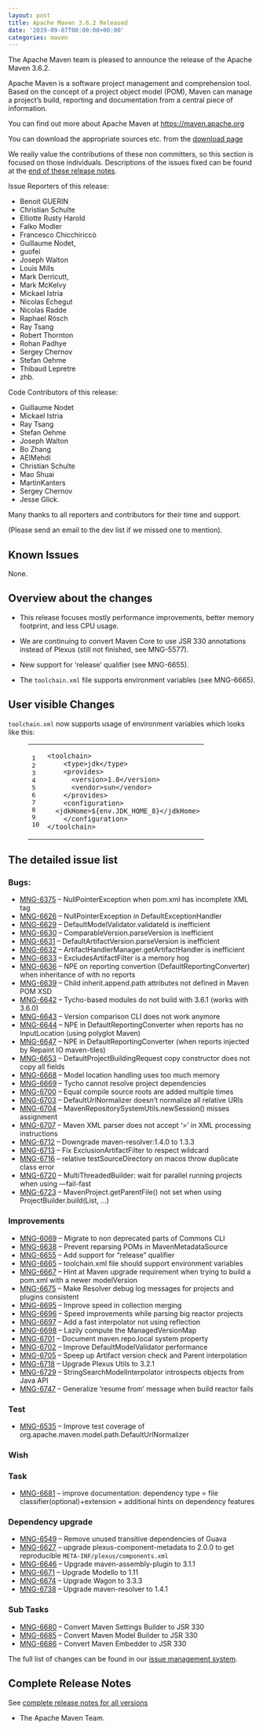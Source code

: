 ```yaml
---
layout: post
title: Apache Maven 3.6.2 Released
date: '2019-09-07T00:00:00+00:00'
categories: maven
---
```

<div class="entry-content"><p>The Apache Maven team is pleased to announce the release of the Apache
  Maven 3.6.2.</p>

  <p>Apache Maven is a software project management and comprehension tool. Based
    on the concept of a project object model (POM), Maven can manage a
    project&rsquo;s build, reporting and documentation from a central piece of
    information.</p>

  <p>You can find out more about Apache Maven at <a href="https://maven.apache.org">https://maven.apache.org</a></p>

  <p>You can download the appropriate sources etc. from
    the <a href="https://maven.apache.org/download.cgi">download page</a></p>

  <!-- more -->


  <p>We really value the contributions of these non committers, so this section is
    focused on those individuals. Descriptions of the issues fixed can be found at
    the <a href="#Details">end of these release notes</a>.</p>

  <p>Issue Reporters of this release:</p>

  <ul>
    <li>Benoit GUERIN</li>
    <li>Christian Schulte</li>
    <li>Elliotte Rusty Harold</li>
    <li>Falko Modler</li>
    <li>Francesco Chicchiriccò</li>
    <li>Guillaume Nodet,</li>
    <li>guofei</li>
    <li>Joseph Walton</li>
    <li>Louis Mills</li>
    <li>Mark Derricutt,</li>
    <li>Mark McKelvy</li>
    <li>Mickael Istria</li>
    <li>Nicolas Echegut</li>
    <li>Nicolas Radde</li>
    <li>Raphael Rösch</li>
    <li>Ray Tsang</li>
    <li>Robert Thornton</li>
    <li>Rohan Padhye</li>
    <li>Sergey Chernov</li>
    <li>Stefan Oehme</li>
    <li>Thibaud Lepretre</li>
    <li>zhb.</li>
  </ul>


  <p>Code Contributors of this release:</p>

  <ul>
    <li>Guillaume Nodet</li>
    <li>Mickael Istria</li>
    <li>Ray Tsang</li>
    <li>Stefan Oehme</li>
    <li>Joseph Walton</li>
    <li>Bo Zhang</li>
    <li>AElMehdi</li>
    <li>Christian Schulte</li>
    <li>Mao Shuai</li>
    <li>MartinKanters</li>
    <li>Sergey Chernov</li>
    <li>Jesse Glick.</li>
  </ul>


  <p>Many thanks to all reporters and contributors for their time and support.</p>

  <p>(Please send an email to the dev list if we missed one to mention).</p>

  <h2>Known Issues</h2>

  <p>None.</p>

  <h2>Overview about the changes</h2>

  <ul>
    <li><p>This release focuses mostly performance improvements, better memory footprint, and less CPU usage.</p></li>
    <li><p>We are continuing to convert Maven Core to use JSR 330 annotations instead of Plexus
      (still not finished, see MNG-5577).</p></li>
    <li><p>New support for ‘release’ qualifier (see MNG-6655).</p></li>
    <li><p>The <code>toolchain.xml</code> file supports environment variables (see MNG-6665).</p></li>
  </ul>


  <h2>User visible Changes</h2>

  <p><code>toolchain.xml</code> now supports usage of environment variables which looks like this:</p>

  <figure class='code'><figcaption><span></span></figcaption><div class="highlight"><table><tr><td class="gutter"><pre class="line-numbers"><span class='line-number'>1</span>
<span class='line-number'>2</span>
<span class='line-number'>3</span>
<span class='line-number'>4</span>
<span class='line-number'>5</span>
<span class='line-number'>6</span>
<span class='line-number'>7</span>
<span class='line-number'>8</span>
<span class='line-number'>9</span>
<span class='line-number'>10</span>
</pre></td><td class='code'><pre><code class='xml'><span class='line'><span class="nt">&lt;toolchain&gt;</span>
</span><span class='line'>    <span class="nt">&lt;type&gt;</span>jdk<span class="nt">&lt;/type&gt;</span>
</span><span class='line'>    <span class="nt">&lt;provides&gt;</span>
</span><span class='line'>      <span class="nt">&lt;version&gt;</span>1.8<span class="nt">&lt;/version&gt;</span>
</span><span class='line'>      <span class="nt">&lt;vendor&gt;</span>sun<span class="nt">&lt;/vendor&gt;</span>
</span><span class='line'>    <span class="nt">&lt;/provides&gt;</span>
</span><span class='line'>    <span class="nt">&lt;configuration&gt;</span>
</span><span class='line'>  <span class="nt">&lt;jdkHome&gt;</span>${env.JDK_HOME_8}<span class="nt">&lt;/jdkHome&gt;</span>
</span><span class='line'>    <span class="nt">&lt;/configuration&gt;</span>
</span><span class='line'><span class="nt">&lt;/toolchain&gt;</span>
</span></code></pre></td></tr></table></div></figure>


  <h2>The detailed issue list<a href="#Details"></a></h2>

  <h3>Bugs:</h3>

  <ul>
    <li><a href="https://issues.apache.org/jira/browse/MNG-6375">MNG-6375</a> &ndash; NullPointerException when pom.xml has incomplete XML tag</li>
    <li><a href="https://issues.apache.org/jira/browse/MNG-6626">MNG-6626</a> &ndash; NullPointerException in DefaultExceptionHandler</li>
    <li><a href="https://issues.apache.org/jira/browse/MNG-6629">MNG-6629</a> &ndash; DefaultModelValidator.validateId is inefficient</li>
    <li><a href="https://issues.apache.org/jira/browse/MNG-6630">MNG-6630</a> &ndash; ComparableVersion.parseVersion is inefficient</li>
    <li><a href="https://issues.apache.org/jira/browse/MNG-6631">MNG-6631</a> &ndash; DefaultArtifactVersion.parseVersion is inefficient</li>
    <li><a href="https://issues.apache.org/jira/browse/MNG-6632">MNG-6632</a> &ndash; ArtifactHandlerManager.getArtifactHandler is inefficient</li>
    <li><a href="https://issues.apache.org/jira/browse/MNG-6633">MNG-6633</a> &ndash; ExcludesArtifactFilter is a memory hog</li>
    <li><a href="https://issues.apache.org/jira/browse/MNG-6636">MNG-6636</a> &ndash; NPE on reporting convertion (DefaultReportingConverter) when inheritance of with no reports</li>
    <li><a href="https://issues.apache.org/jira/browse/MNG-6639">MNG-6639</a> &ndash; Child inherit.append.path attributes not defined in Maven POM XSD</li>
    <li><a href="https://issues.apache.org/jira/browse/MNG-6642">MNG-6642</a> &ndash; Tycho-based modules do not build with 3.6.1 (works with 3.6.0)</li>
    <li><a href="https://issues.apache.org/jira/browse/MNG-6643">MNG-6643</a> &ndash; Version comparison CLI does not work anymore</li>
    <li><a href="https://issues.apache.org/jira/browse/MNG-6644">MNG-6644</a> &ndash; NPE in DefaultReportingConverter when reports has no InputLocation (using polyglot Maven)</li>
    <li><a href="https://issues.apache.org/jira/browse/MNG-6647">MNG-6647</a> &ndash; NPE in DefaultReportingConverter (when reports injected by Repaint IO maven-tiles)</li>
    <li><a href="https://issues.apache.org/jira/browse/MNG-6653">MNG-6653</a> &ndash; DefaultProjectBuildingRequest copy constructor does not copy all fields</li>
    <li><a href="https://issues.apache.org/jira/browse/MNG-6668">MNG-6668</a> &ndash; Model location handling uses too much memory</li>
    <li><a href="https://issues.apache.org/jira/browse/MNG-6669">MNG-6669</a> &ndash; Tycho cannot resolve project dependencies</li>
    <li><a href="https://issues.apache.org/jira/browse/MNG-6700">MNG-6700</a> &ndash; Equal compile source roots are added multiple times</li>
    <li><a href="https://issues.apache.org/jira/browse/MNG-6703">MNG-6703</a> &ndash; DefaultUrlNormalizer doesn&rsquo;t normalize all relative URIs</li>
    <li><a href="https://issues.apache.org/jira/browse/MNG-6704">MNG-6704</a> &ndash; MavenRepositorySystemUtils.newSession() misses assignment</li>
    <li><a href="https://issues.apache.org/jira/browse/MNG-6707">MNG-6707</a> &ndash; Maven XML parser does not accept &lsquo;>&rsquo; in XML processing instructions</li>
    <li><a href="https://issues.apache.org/jira/browse/MNG-6712">MNG-6712</a> &ndash; Downgrade maven-resolver:1.4.0 to 1.3.3</li>
    <li><a href="https://issues.apache.org/jira/browse/MNG-6713">MNG-6713</a> &ndash; Fix ExclusionArtifactFilter to respect wildcard</li>
    <li><a href="https://issues.apache.org/jira/browse/MNG-6716">MNG-6716</a> &ndash; relative testSourceDirectory on macos throw duplicate class error</li>
    <li><a href="https://issues.apache.org/jira/browse/MNG-6720">MNG-6720</a> &ndash; MultiThreadedBuilder: wait for parallel running projects when using &mdash;fail-fast</li>
    <li><a href="https://issues.apache.org/jira/browse/MNG-6723">MNG-6723</a> &ndash; MavenProject.getParentFile() not set when using ProjectBuilder.build(List<File>, &hellip;)</li>
  </ul>


  <h3>Improvements</h3>

  <ul>
    <li><a href="https://issues.apache.org/jira/browse/MNG-6069">MNG-6069</a> &ndash; Migrate to non deprecated parts of Commons CLI</li>
    <li><a href="https://issues.apache.org/jira/browse/MNG-6638">MNG-6638</a> &ndash; Prevent reparsing POMs in MavenMetadataSource</li>
    <li><a href="https://issues.apache.org/jira/browse/MNG-6655">MNG-6655</a> &ndash; Add support for &ldquo;release&rdquo; qualifier</li>
    <li><a href="https://issues.apache.org/jira/browse/MNG-6665">MNG-6665</a> &ndash; toolchain.xml file should support environment variables</li>
    <li><a href="https://issues.apache.org/jira/browse/MNG-6667">MNG-6667</a> &ndash; Hint at Maven upgrade requirement when trying to build a pom.xml with a newer modelVersion</li>
    <li><a href="https://issues.apache.org/jira/browse/MNG-6675">MNG-6675</a> &ndash; Make Resolver debug log messages for projects and plugins consistent</li>
    <li><a href="https://issues.apache.org/jira/browse/MNG-6695">MNG-6695</a> &ndash; Improve speed in collection merging</li>
    <li><a href="https://issues.apache.org/jira/browse/MNG-6696">MNG-6696</a> &ndash; Speed improvements while parsing big reactor projects</li>
    <li><a href="https://issues.apache.org/jira/browse/MNG-6697">MNG-6697</a> &ndash; Add a fast interpolator not using reflection</li>
    <li><a href="https://issues.apache.org/jira/browse/MNG-6698">MNG-6698</a> &ndash; Lazily compute the ManagedVersionMap</li>
    <li><a href="https://issues.apache.org/jira/browse/MNG-6701">MNG-6701</a> &ndash; Document maven.repo.local system property</li>
    <li><a href="https://issues.apache.org/jira/browse/MNG-6702">MNG-6702</a> &ndash; Improve DefaultModelValidator performance</li>
    <li><a href="https://issues.apache.org/jira/browse/MNG-6705">MNG-6705</a> &ndash; Speep up Artifact version check and Parent interpolation</li>
    <li><a href="https://issues.apache.org/jira/browse/MNG-6718">MNG-6718</a> &ndash; Upgrade Plexus Utils to 3.2.1</li>
    <li><a href="https://issues.apache.org/jira/browse/MNG-6729">MNG-6729</a> &ndash; StringSearchModelInterpolator introspects objects from Java API</li>
    <li><a href="https://issues.apache.org/jira/browse/MNG-6747">MNG-6747</a> &ndash; Generalize &lsquo;resume from&rsquo; message when build reactor fails</li>
  </ul>


  <h3>Test</h3>

  <ul>
    <li><a href="https://issues.apache.org/jira/browse/MNG-6535">MNG-6535</a> &ndash; Improve test coverage of org.apache.maven.model.path.DefaultUrlNormalizer</li>
  </ul>


  <h3>Wish</h3>

  <h3>Task</h3>

  <ul>
    <li><a href="https://issues.apache.org/jira/browse/MNG-6681">MNG-6681</a> &ndash; improve documentation: dependency type = file classifier(optional)+extension + additional hints on dependency features</li>
  </ul>


  <h3>Dependency upgrade</h3>

  <ul>
    <li><a href="https://issues.apache.org/jira/browse/MNG-6549">MNG-6549</a> &ndash; Remove unused transitive dependencies of Guava</li>
    <li><a href="https://issues.apache.org/jira/browse/MNG-6627">MNG-6627</a> &ndash; upgrade plexus-component-metadata to 2.0.0 to get reproducible <code>META-INF/plexus/components.xml</code></li>
    <li><a href="https://issues.apache.org/jira/browse/MNG-6646">MNG-6646</a> &ndash; Upgrade maven-assembly-plugin to 3.1.1</li>
    <li><a href="https://issues.apache.org/jira/browse/MNG-6671">MNG-6671</a> &ndash; Upgrade Modello to 1.11</li>
    <li><a href="https://issues.apache.org/jira/browse/MNG-6674">MNG-6674</a> &ndash; Upgrade Wagon to 3.3.3</li>
    <li><a href="https://issues.apache.org/jira/browse/MNG-6738">MNG-6738</a> &ndash; Upgrade maven-resolver to 1.4.1</li>
  </ul>


  <h3>Sub Tasks</h3>

  <ul>
    <li><a href="https://issues.apache.org/jira/browse/MNG-6680">MNG-6680</a> &ndash; Convert Maven Settings Builder to JSR 330</li>
    <li><a href="https://issues.apache.org/jira/browse/MNG-6685">MNG-6685</a> &ndash; Convert Maven Model Builder to JSR 330</li>
    <li><a href="https://issues.apache.org/jira/browse/MNG-6686">MNG-6686</a> &ndash; Convert Maven Embedder to JSR 330</li>
  </ul>


  <p>The full list of changes can be found in our <a href="https://issues.apache.org/jira/secure/ReleaseNote.jspa?projectId=12316922&amp;version=12345234">issue management system</a>.</p>

  <h2>Complete Release Notes</h2>

  <p>See <a href="../../docs/history.html">complete release notes for all versions</a></p>

  <ul>
    <li>The Apache Maven Team.</li>
  </ul>
